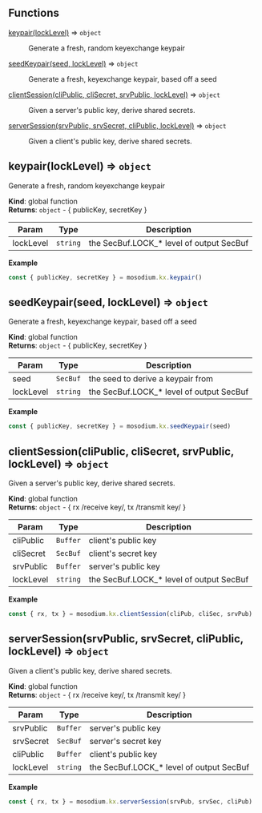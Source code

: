 ## Functions

<dl>
<dt><a href="#keypair">keypair(lockLevel)</a> ⇒ <code>object</code></dt>
<dd><p>Generate a fresh, random keyexchange keypair</p>
</dd>
<dt><a href="#seedKeypair">seedKeypair(seed, lockLevel)</a> ⇒ <code>object</code></dt>
<dd><p>Generate a fresh, keyexchange keypair, based off a seed</p>
</dd>
<dt><a href="#clientSession">clientSession(cliPublic, cliSecret, srvPublic, lockLevel)</a> ⇒ <code>object</code></dt>
<dd><p>Given a server&#39;s public key, derive shared secrets.</p>
</dd>
<dt><a href="#serverSession">serverSession(srvPublic, srvSecret, cliPublic, lockLevel)</a> ⇒ <code>object</code></dt>
<dd><p>Given a client&#39;s public key, derive shared secrets.</p>
</dd>
</dl>

<a name="keypair"></a>

## keypair(lockLevel) ⇒ <code>object</code>
Generate a fresh, random keyexchange keypair

**Kind**: global function  
**Returns**: <code>object</code> - { publicKey, secretKey }  

| Param | Type | Description |
| --- | --- | --- |
| lockLevel | <code>string</code> | the SecBuf.LOCK_* level of output SecBuf |

**Example**  
```js
const { publicKey, secretKey } = mosodium.kx.keypair()
```
<a name="seedKeypair"></a>

## seedKeypair(seed, lockLevel) ⇒ <code>object</code>
Generate a fresh, keyexchange keypair, based off a seed

**Kind**: global function  
**Returns**: <code>object</code> - { publicKey, secretKey }  

| Param | Type | Description |
| --- | --- | --- |
| seed | <code>SecBuf</code> | the seed to derive a keypair from |
| lockLevel | <code>string</code> | the SecBuf.LOCK_* level of output SecBuf |

**Example**  
```js
const { publicKey, secretKey } = mosodium.kx.seedKeypair(seed)
```
<a name="clientSession"></a>

## clientSession(cliPublic, cliSecret, srvPublic, lockLevel) ⇒ <code>object</code>
Given a server's public key, derive shared secrets.

**Kind**: global function  
**Returns**: <code>object</code> - { rx /receive key/, tx /transmit key/ }  

| Param | Type | Description |
| --- | --- | --- |
| cliPublic | <code>Buffer</code> | client's public key |
| cliSecret | <code>SecBuf</code> | client's secret key |
| srvPublic | <code>Buffer</code> | server's public key |
| lockLevel | <code>string</code> | the SecBuf.LOCK_* level of output SecBuf |

**Example**  
```js
const { rx, tx } = mosodium.kx.clientSession(cliPub, cliSec, srvPub)
```
<a name="serverSession"></a>

## serverSession(srvPublic, srvSecret, cliPublic, lockLevel) ⇒ <code>object</code>
Given a client's public key, derive shared secrets.

**Kind**: global function  
**Returns**: <code>object</code> - { rx /receive key/, tx /transmit key/ }  

| Param | Type | Description |
| --- | --- | --- |
| srvPublic | <code>Buffer</code> | server's public key |
| srvSecret | <code>SecBuf</code> | server's secret key |
| cliPublic | <code>Buffer</code> | client's public key |
| lockLevel | <code>string</code> | the SecBuf.LOCK_* level of output SecBuf |

**Example**  
```js
const { rx, tx } = mosodium.kx.serverSession(srvPub, srvSec, cliPub)
```
